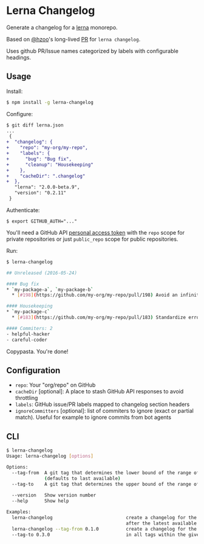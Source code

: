 # Lerna Changelog

Generate a changelog for a [lerna][lerna-homepage] monorepo.

Based on [@hzoo][hzoo-profile]'s long-lived [PR][original-pr] for `lerna changelog`.

Uses github PR/Issue names categorized by labels with configurable headings.

## Usage

Install:

```bash
$ npm install -g lerna-changelog
```

Configure:

```diff
$ git diff lerna.json
...
 {
+  "changelog": {
+    "repo": "my-org/my-repo",
+    "labels": {
+      "bug": "Bug fix",
+      "cleanup": "Housekeeping"
+    },
+    "cacheDir": ".changelog"
+  },
   "lerna": "2.0.0-beta.9",
   "version": "0.2.11"
 }
```

Authenticate:

```
$ export GITHUB_AUTH="..."
```

You'll need a GitHub API [personal access token](https://github.com/settings/tokens) with the `repo` scope for private repositories or just `public_repo` scope for public repositories.

Run:

```bash
$ lerna-changelog

## Unreleased (2016-05-24)

#### Bug fix
* `my-package-a`, `my-package-b`
  * [#198](https://github.com/my-org/my-repo/pull/198) Avoid an infinite loop. ([@helpful-hacker](https://github.com/helpful-hacker))

#### Housekeeping
* `my-package-c`
  * [#183](https://github.com/my-org/my-repo/pull/183) Standardize error messages. ([@careful-coder](https://github.com/careful-coder))

#### Commiters: 2
- helpful-hacker
- careful-coder

```

Copypasta.  You're done!

## Configuration

- `repo`: Your "org/repo" on GitHub
- `cacheDir` [optional]: A place to stash GitHub API responses to avoid throttling
- `labels`: GitHub issue/PR labels mapped to changelog section headers
- `ignoreCommitters` [optional]: list of commiters to ignore (exact or partial match). Useful for example to ignore commits from bot agents

## CLI

```bash
$ lerna-changelog
Usage: lerna-changelog [options]

Options:
  --tag-from  A git tag that determines the lower bound of the range of commits
              (defaults to last available)                              [string]
  --tag-to    A git tag that determines the upper bound of the range of commits
                                                                        [string]
  --version   Show version number                                      [boolean]
  --help      Show help                                                [boolean]

Examples:
  lerna-changelog                           create a changelog for the changes
                                            after the latest available tag
  lerna-changelog --tag-from 0.1.0          create a changelog for the changes
  --tag-to 0.3.0                            in all tags within the given range
```

[lerna-homepage]: https://lernajs.io
[hzoo-profile]: https://github.com/hzoo
[original-pr]: https://github.com/lerna/lerna/pull/29
